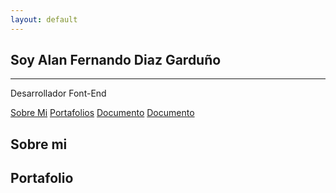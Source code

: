 ```yaml
---
layout: default
---
```


<section class="hero">
    <div class="texto">
        <h1>Soy Alan Fernando Diaz Gardu&#241;o</h1>
        <hr>
        <p>Desarrollador Font-End</p>
    </div>
</section>

<nav class="nav-doc mb-4">
    <a href="#sobre-mi">Sobre Mi</a>
    <a href="#portafolio">Portafolios</a>
    <a href="#">Documento</a>
    <a href="#">Documento</a>
</nav>

<section id="sobre-mi">
    <h1>Sobre mi</h1>
</section>

<section id="portafolio">
    <h1>Portafolio</h1>
</section>
